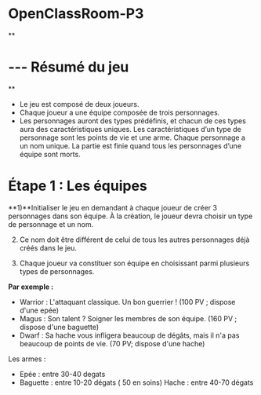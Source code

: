 
# OpenClassRoom-P3


**
# --- Résumé du jeu
** 
 - Le jeu est composé de deux joueurs.
 - Chaque joueur a une équipe composée de trois personnages.
 - Les personnages auront des types prédéfinis, et chacun de ces
types aura des caractéristiques uniques.
Les caractéristiques d’un type de personnage sont les points de
vie et une arme.
Chaque personnage a un nom unique.
La partie est finie quand tous les personnages d’une équipe sont
morts.


# Étape 1 : Les équipes

**1)**Initialiser le jeu en demandant à chaque joueur de créer 3 personnages dans son équipe. À la création, le joueur devra choisir un type de personnage et un nom. 

2) Ce nom doit être différent de celui de tous les autres personnages déjà créés dans le jeu.

3) Chaque joueur va constituer son équipe en choisissant parmi plusieurs types de personnages.

**Par exemple :**

 - Warrior : L'attaquant classique. Un bon guerrier ! (100 PV ; dispose d'une epée)
 - Magus : Son talent ? Soigner les membres de son équipe. (160 PV ;
   dispose d'une baguette)
 - Dwarf : Sa hache vous infligera beaucoup de dégâts, mais il n'a pas
   beaucoup de points de vie. (70 PV; dispose d'une hache)


Les armes : 
 - Epée : entre 30-40 degats  
 - Baguette : entre 10-20 dégats ( 50 en soins) 
   Hache : entre 40-70 dégats

